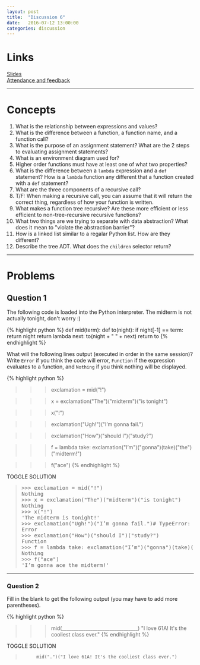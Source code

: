 ```yaml
---
layout: post
title:  "Discussion 6"
date:   2016-07-12 13:00:00
categories: discussion
---
```


# Links

[Slides](https://docs.google.com/a/berkeley.edu/presentation/d/1J1hLtxYBsU2RfZlWLWX_EQalyEdxRhm7ubef2dOrk5c/edit?usp=sharing)  
[Attendance and feedback](https://docs.google.com/forms/d/e/1FAIpQLSe0n_STE7uSkDz0Rb4YjZEBnX3oLe-i5amzPvIx_2Ryc-MOZw/viewform)

---

# Concepts
1. What is the relationship between expressions and values?  
2. What is the difference between a function, a function name, and a function call?  
3. What is the purpose of an assignment statement? What are the 2 steps to evaluating assignment statements?   
4. What is an environment diagram used for?  
5. Higher order functions must have at least one of what two properties?  
6. What is the difference between a `lambda` expression and a `def` statement? How is a `lambda` function any different that a function created with a `def` statement?  
7. What are the three components of a recursive call?  
8. T/F: When making a recursive call, you can assume that it will return the correct thing, regardless of how your function is written.  
9. What makes a function tree recursive? Are these more efficient or less efficient to non-tree-recursive recursive functions?  
10. What two things are we trying to separate with data abstraction? What does it mean to "violate the abstraction barrier"?  
11. How is a linked list similar to a regalar Python list. How are they different?  
12. Describe the tree ADT. What does the `children` selector return?

---

# Problems

## Question 1

The following code is loaded into the Python interpreter. The midterm is not actually tonight, don't worry :)

{% highlight python %}
def mid(term):
    def to(night):
        if night[-1] == term:
            return night
        return lambda next: to(night + " " + next)
    return to
{% endhighlight %}

What will the following lines output (executed in order in the same session)? Write `Error` if you think the code will error, `Function` if the expression evaluates to a function, and `Nothing` if you think nothing will be displayed.

{% highlight python %}
>>> exclamation = mid("!")

>>> x = exclamation("The")("midterm")("is tonight")

>>> x("!")

>>> exclamation("Ugh!")("I’m gonna fail.")

>>> exclamation("How")("should I")("study?")

>>> f = lambda take: exclamation("I’m")("gonna")(take)("the")("midterm!")

>>> f("ace")
{% endhighlight %} 

<a class="btn btn-default solution-toggle">TOGGLE SOLUTION</a>

<blockquote class="solution"><pre>>>> exclamation = mid("!")
Nothing
>>> x = exclamation("The")("midterm")("is tonight")
Nothing
>>> x("!")
'The midterm is tonight!'
>>> exclamation("Ugh!")("I’m gonna fail.")# TypeError: 'str' object is not callable
Error
>>> exclamation("How")("should I")("study?")
Function
>>> f = lambda take: exclamation("I’m")("gonna")(take)("the")("midterm!")
Nothing
>>> f("ace")
'I’m gonna ace the midterm!'</pre>
</blockquote>

---

### Question 2  
Fill in the blank to get the following output (you may have to add more parentheses).

{% highlight python %}
>>> mid(________________________________)
"I love 61A! It's the cooliest class ever."
{% endhighlight %}

<a class="btn btn-default solution-toggle-2">TOGGLE SOLUTION</a>

<blockquote class="solution-2">
<figure class="highlight"><pre><code class="language-python" data-lang="python"><span class="n">mid</span><span class="p">(</span><span class="s">"."</span><span class="p">)(</span><span class="s">"I love 61A! It's the cooliest class ever."</span><span class="p">)</span></code></pre></figure>

</blockquote>
